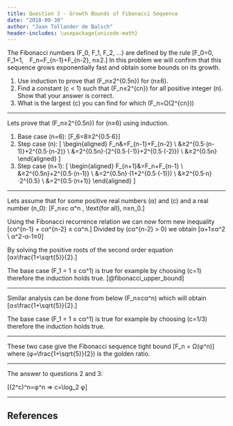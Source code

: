 ```yaml
---
title: Question 3 - Growth Bounds of Fibonacci Sequence
date: "2018-09-30"
author: "Jaan Tollander de Balsch"
header-includes: \usepackage{unicode-math}
---
```

The Fibonacci numbers \(F_0, F_1, F_2, …\) are defined by the rule \[F_0=0, F_1=1, F_n=F_{n-1}+F_{n-2}, n≥2.\] In this problem we will confirm that this sequence grows exponentially fast and obtain some bounds on its growth.

1) Use induction to prove that \(F_n≥2^{0.5n}\) for \(n≥6\).
2) Find a constant \(c < 1\) such that \(F_n≤2^{cn}\) for all positive integer \(n\). Show that your answer is correct.
3) What is the largest \(c\) you can find for which \(F_n=Ω(2^{cn})\)

---

Lets prove that \(F_n≥2^{0.5n}\) for \(n≥6\) using induction.

1) Base case \(n=6\): \[F_6=8≥2^{0.5⋅6}\]
2) Step case \(n\): \[
\begin{aligned}
F_n&=F_{n-1}+F_{n-2} \\
   &≥2^{0.5⋅(n-1)}+2^{0.5⋅(n-2)} \\
   &=2^{0.5n}⋅(2^{0.5⋅(-1)}+2^{0.5⋅(-2)}) \\
   &≥2^{0.5n}
\end{aligned}
\]
3) Step case \(n+1\): \[
\begin{aligned}
F_{n+1}&=F_n+F_{n-1} \\
       &≥2^{0.5n}+2^{0.5⋅(n-1)} \\
       &=2^{0.5n}⋅(1+2^{0.5⋅(-1)}) \\
       &≥2^{0.5⋅n}⋅2^{0.5} \\
       &=2^{0.5⋅(n+1)}
\end{aligned}
\]

---

Lets assume that for some positive real numbers \(α\) and \(c\) and a real number \(n_0\): \[F_n≤c α^n \, \text{for all}\, n≥n_0.\]

Using the Fibonacci recurrence relation we can now form new inequality \[cα^{n-1} + cα^{n-2} ≤ cα^n.\] Divided by \(cα^{n-2} > 0\) we obtain \[α+1≤α^2 \\ α^2-α-1≥0\]

By solving the positive roots of the second order equation \[α≥\frac{1+\sqrt{5}}{2}.\]

The base case \(F_1 = 1 ≤ cα^1\) is true for example by choosing \(c=1\) therefore the induction holds true. [@fibonacci_upper_bound]

---

Similar analysis can be done from below \(F_n≥cα^n\) which will obtain \[α≤\frac{1+\sqrt{5}}{2}.\]

The base case \(F_1 = 1 ≥ cα^1\) is true for example by choosing \(c=1/3\) therefore the induction holds true.

---

These two case give the Fibonacci sequence tight bound \[F_n = Ω(φ^n)\] where \(φ=\frac{1+\sqrt{5}}{2}\) is the golden ratio.

---

The answer to questions 2 and 3:

\[(2^c)^n=φ^n ⇒ c=\log_2 φ\]

---

## References
